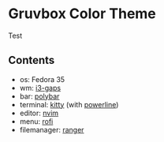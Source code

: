 # Gruvbox Color Theme
Test

## Contents
- os: Fedora 35
- wm: [i3-gaps](https://github.com/Airblader/i3.git)
- bar: [polybar](https://github.com/polybar/polybar.git)
- terminal: [kitty](https://github.com/kovidgoyal/kitty.git) (with [powerline](https://github.com/powerline/powerline.git))
- editor: [nvim](https://github.com/neovim/neovim.git)
- menu: [rofi](https://github.com/davatorium/rofi.git)
- filemanager: [ranger](https://github.com/ranger/ranger.git)
